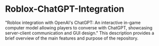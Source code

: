 # Roblox-ChatGPT-Integration
"Roblox integration with OpenAI's ChatGPT: An interactive in-game computer model allowing players to converse with ChatGPT, showcasing server-client communication and GUI design."  This description provides a brief overview of the main features and purpose of the repository.
